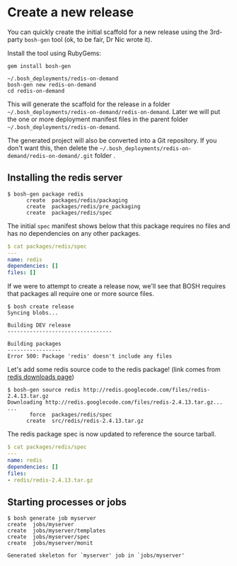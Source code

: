 # Create a new release

You can quickly create the initial scaffold for a new release using the 3rd-party `bosh-gen` tool (ok, to be fair, Dr Nic wrote it).

Install the tool using RubyGems:

```
gem install bosh-gen
```

```
~/.bosh_deployments/redis-on-demand
bosh-gen new redis-on-demand
cd redis-on-demand
```

This will generate the scaffold for the release in a folder `~/.bosh_deployments/redis-on-demand/redis-on-demand`. Later we will put the one or more deployment manifest files in the parent folder `~/.bosh_deployments/redis-on-demand`.

The generated project will also be converted into a Git repository. If you don't want this, then delete the `~/.bosh_deployments/redis-on-demand/redis-on-demand/.git` folder .

## Installing the redis server

```
$ bosh-gen package redis
      create  packages/redis/packaging
      create  packages/redis/pre_packaging
      create  packages/redis/spec
```

The initial `spec` manifest shows below that this package requires no files and has no dependencies on any other packages.

```yaml
$ cat packages/redis/spec
---
name: redis
dependencies: []
files: []
```

If we were to attempt to create a release now, we'll see that BOSH requires that packages all require one or more source files.

```
$ bosh create release
Syncing blobs...

Building DEV release
---------------------------------

Building packages
-----------------
Error 500: Package 'redis' doesn't include any files
```

Let's add some redis source code to the redis package! (link comes from [redis downloads page](http://redis.io/download "Download – Redis"))

```
$ bosh-gen source redis http://redis.googlecode.com/files/redis-2.4.13.tar.gz
Downloading http://redis.googlecode.com/files/redis-2.4.13.tar.gz...
...
       force  packages/redis/spec
      create  src/redis/redis-2.4.13.tar.gz
```

The redis package spec is now updated to reference the source tarball.

```yaml
$ cat packages/redis/spec
---
name: redis
dependencies: []
files:
- redis/redis-2.4.13.tar.gz
```


## Starting processes or jobs

```
$ bosh generate job myserver
create	jobs/myserver
create	jobs/myserver/templates
create	jobs/myserver/spec
create	jobs/myserver/monit

Generated skeleton for `myserver' job in `jobs/myserver'
```